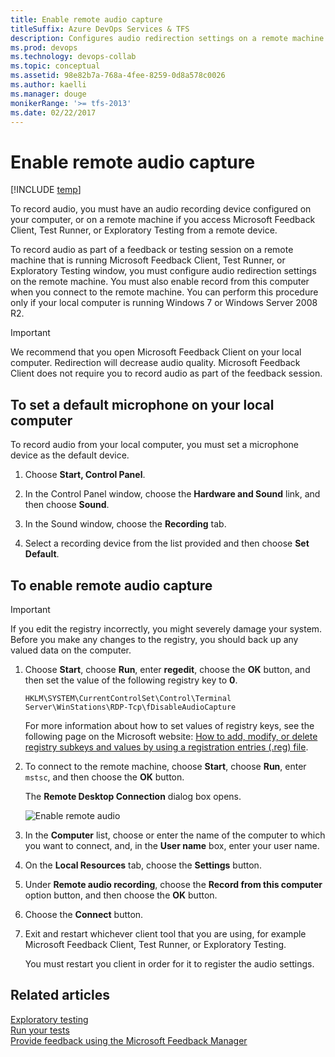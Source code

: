 ```yaml
---
title: Enable remote audio capture
titleSuffix: Azure DevOps Services & TFS
description: Configures audio redirection settings on a remote machine that is running Microsoft Feedback Client, Test Runner, or Exploratory Testing window 
ms.prod: devops
ms.technology: devops-collab
ms.topic: conceptual
ms.assetid: 98e82b7a-768a-4fee-8259-0d8a578c0026
ms.author: kaelli
ms.manager: douge
monikerRange: '>= tfs-2013'
ms.date: 02/22/2017 
---
```


# Enable remote audio capture

[!INCLUDE [temp](../../_shared/version-vsts-tfs-all-versions.md)]

To record audio, you must have an audio recording device configured on your computer, or on a remote machine if you access Microsoft Feedback Client, Test Runner, or Exploratory Testing from a remote device.  
  
To record audio as part of a feedback or testing session on a remote machine that is running Microsoft Feedback Client, Test Runner, or Exploratory Testing window, you must configure audio redirection settings on the remote machine. You must also enable record from this computer when you connect to the remote machine. You can perform this procedure only if your local computer is running Windows 7 or Windows Server 2008 R2.  
  
> [!IMPORTANT]  
>  We recommend that you open Microsoft Feedback Client on your local computer. Redirection will decrease audio quality. Microsoft Feedback Client does not require you to record audio as part of the feedback session.  
  
## To set a default microphone on your local computer  
 To record audio from your local computer, you must set a microphone device as the default device.  
  
1.  Choose **Start, Control Panel**.  
  
2.  In the Control Panel window, choose the **Hardware and Sound** link, and then choose **Sound**.  
  
3.  In the Sound window, choose the **Recording** tab.  
  
4.  Select a recording device from the list provided and then choose **Set Default**.  
  
## To enable remote audio capture  

> [!IMPORTANT]
> If you edit the registry incorrectly, you might severely damage your system. Before you make any changes to the registry, you should back up any valued data on the computer.  

1.  Choose **Start**, choose **Run**, enter **regedit**, choose the **OK** button, and then set the value of the following registry key to **0**.  
  
     `HKLM\SYSTEM\CurrentControlSet\Control\Terminal Server\WinStations\RDP-Tcp\fDisableAudioCapture`  
  
     For more information about how to set values of registry keys, see the following page on the Microsoft website: [How to add, modify, or delete registry subkeys and values by using a registration entries (.reg) file](http://go.microsoft.com/fwlink/?LinkId=227171).  
  
2.  To connect to the remote machine, choose **Start**, choose **Run**, enter `mstsc`, and then choose the **OK** button.  
  
    The **Remote Desktop Connection** dialog box opens.  

	![Enable remote audio](_img/alm_rm_remoteaudio.png "ALM_RM_RemoteAudio")  

3.  In the **Computer** list, choose or enter the name of the computer to which you want to connect, and, in the **User name** box, enter your user name.  
  
4.  On the **Local Resources** tab, choose the **Settings** button.  
  
5.  Under **Remote audio recording**, choose the **Record from this computer** option button, and then choose the **OK** button.  
  
6.  Choose the **Connect** button.  
  
7.  Exit and restart whichever client tool that you are using, for example Microsoft Feedback Client, Test Runner, or Exploratory Testing.  
  
     You must restart you client in order for it to register the audio settings.  
  
## Related articles
 [Exploratory testing](../../test/perform-exploratory-tests.md)   
 [Run your tests](../../test/run-manual-tests.md)   
 [Provide feedback using the Microsoft Feedback Manager](give-feedback.md)

